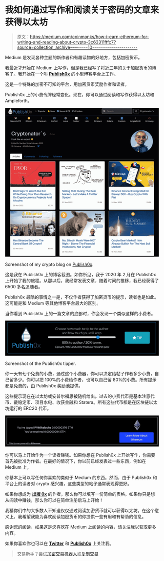 # 我如何通过写作和阅读关于密码的文章来获得以太坊

> 原文：<https://medium.com/coinmonks/how-i-earn-ethereum-for-writing-and-reading-about-crypto-3c63311fffc7?source=collection_archive---------10----------------------->

Medium 是发现各种主题的新作者和有趣读物的好地方，包括加密货币。

我最近才开始在 Medium 上写作，但是我已经写了将近三年的关于加密货币的博客了。我开始在一个叫 [**Publish0x**](https://www.publish0x.com/@Cryptonators-Airdrop-Hunt?a=5xe7xNOa7r&tid=Medium) 的小型博客平台上工作。

这是一个特殊的加密不可知的平台，用加密货币奖励作者和读者。

Publish0x 上的小费令牌经常变化。现在，你可以通过阅读和写作获得以太坊和 Ampleforth。

![](img/8ce959d52608b6d5f3aa9878aa098a27.png)

Screenshot of my crypto blog on [Publish0x](https://www.publish0x.com/@Cryptonators-Airdrop-Hunt?a=5xe7xNOa7r&tid=Medium).

这是我在 Publish0x 上的博客截图。如你所见，我于 2020 年 2 月在 Publish0x 上开始了我的旅程。从那以后，我经常发表文章，随着时间的推移，我已经获得了 6500 多名追随者。

Publish0x 最酷的事情之一是，不仅作者获得了加密货币的提示，读者也是如此。这可能是和 Medium 等其他博客平台最大的区别。

当你看到 Publish0x 上的一篇文章的底部时，你会发现一个类似这样的小费者。

![](img/1a7e0c0130136ca2ac18e5ecb256fb76.png)

Screenshot of the Publish0x tipper.

你一天有七个免费的小费，通过这个小费器，你可以决定给帖子作者多少小费，自己留多少。你可以把 100%的小费给作者，也可以自己留 80%的小费。所有提示都是免费的，由 Publish0x 奖励池提供。

这些提示现在在以太坊或安普尔福思被随机给出。过去的小费代币是基本注意代币、戴稳定币、项目水电、收获金融和 Statera。所有这些代币都是在区块链以太坊运行的 ERC20 代币。

![](img/5d0ebcc8bfd6c0d0ec5313188e8ea0b1.png)

你可以马上开始作为一个读者赚钱。如果你想在 Publish0x 上开始写作，你需要首先被批准为作者。在最好的情况下，你以前已经发表过一些东西，例如在 Medium 上。

你基本上可以写任何你喜欢的类似于 Medium 的东西。然而，由于 Publish0x 和平台上的读者对 crypto 感兴趣，这些类型的帖子通常表现得更好。

如果你想成为 [**出版 0x**](https://www.publish0x.com/@Cryptonators-Airdrop-Hunt?a=5xe7xNOa7r&tid=Medium) 的作者，那么你可以填写一份简单的表格。如果你只是想从阅读中赚钱，那么你可以在简单注册后马上开始！

我猜你们中的大多数人不知道仅仅通过阅读加密货币就可以获得以太坊。在这个意义上，我希望我能为喜欢阅读加密货币的你提供一些有用和有帮助的信息。

感谢您的阅读，如果这是您喜欢在 Medium 上阅读的内容，请关注我以获取更多内容。

如果你喜欢你也可以在 [**Twitter**](https://twitter.com/cryptonator_s) 和 [**Publish0x**](https://www.publish0x.com/@Cryptonators-Airdrop-Hunt?a=5xe7xNOa7r&tid=Medium) 上关注我。

> 交易新手？尝试[加密交易机器人](/coinmonks/crypto-trading-bot-c2ffce8acb2a)或[复制交易](/coinmonks/top-10-crypto-copy-trading-platforms-for-beginners-d0c37c7d698c)